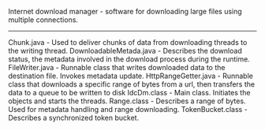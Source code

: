 Internet download manager - software for downloading large files using multiple connections.
*********************************************************************************************
Chunk.java - Used to deliver chunks of data from downloading threads to the writing thread.
DownloadableMetada.java - Describes the download status, the metadata involved in the download process during the runtime. 
FileWriter.java - Runnable class that writes downloaded data to the destination file. Invokes metadata update.
HttpRangeGetter.java - Runnable class that downloads a specific range of bytes from a url, then transfers the data to a queue to be written to disk
IdcDm.class - Main class. Initiates the objects and starts the threads.
Range.class - Describes a range of bytes. Used for metadata handling and range downloading.
TokenBucket.class - Describes a synchronized token bucket.
